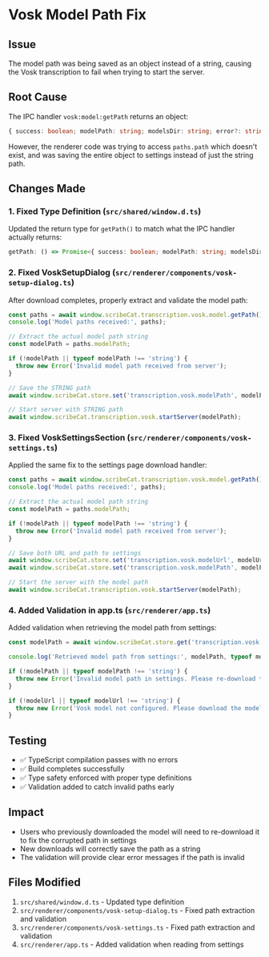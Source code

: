 # Vosk Model Path Fix

## Issue
The model path was being saved as an object instead of a string, causing the Vosk transcription to fail when trying to start the server.

## Root Cause
The IPC handler `vosk:model:getPath` returns an object:
```typescript
{ success: boolean; modelPath: string; modelsDir: string; error?: string }
```

However, the renderer code was trying to access `paths.path` which doesn't exist, and was saving the entire object to settings instead of just the string path.

## Changes Made

### 1. Fixed Type Definition (`src/shared/window.d.ts`)
Updated the return type for `getPath()` to match what the IPC handler actually returns:

```typescript
getPath: () => Promise<{ success: boolean; modelPath: string; modelsDir: string; error?: string }>;
```

### 2. Fixed VoskSetupDialog (`src/renderer/components/vosk-setup-dialog.ts`)
After download completes, properly extract and validate the model path:

```typescript
const paths = await window.scribeCat.transcription.vosk.model.getPath();
console.log('Model paths received:', paths);

// Extract the actual model path string
const modelPath = paths.modelPath;

if (!modelPath || typeof modelPath !== 'string') {
  throw new Error('Invalid model path received from server');
}

// Save the STRING path
await window.scribeCat.store.set('transcription.vosk.modelPath', modelPath);

// Start server with STRING path
await window.scribeCat.transcription.vosk.startServer(modelPath);
```

### 3. Fixed VoskSettingsSection (`src/renderer/components/vosk-settings.ts`)
Applied the same fix to the settings page download handler:

```typescript
const paths = await window.scribeCat.transcription.vosk.model.getPath();
console.log('Model paths received:', paths);

// Extract the actual model path string
const modelPath = paths.modelPath;

if (!modelPath || typeof modelPath !== 'string') {
  throw new Error('Invalid model path received from server');
}

// Save both URL and path to settings
await window.scribeCat.store.set('transcription.vosk.modelUrl', modelUrl);
await window.scribeCat.store.set('transcription.vosk.modelPath', modelPath);

// Start the server with the model path
await window.scribeCat.transcription.vosk.startServer(modelPath);
```

### 4. Added Validation in app.ts (`src/renderer/app.ts`)
Added validation when retrieving the model path from settings:

```typescript
const modelPath = await window.scribeCat.store.get('transcription.vosk.modelPath') as string;

console.log('Retrieved model path from settings:', modelPath, typeof modelPath);

if (!modelPath || typeof modelPath !== 'string') {
  throw new Error('Invalid model path in settings. Please re-download the model in Settings.');
}

if (!modelUrl || typeof modelUrl !== 'string') {
  throw new Error('Vosk model not configured. Please download the model in Settings.');
}
```

## Testing
- ✅ TypeScript compilation passes with no errors
- ✅ Build completes successfully
- ✅ Type safety enforced with proper type definitions
- ✅ Validation added to catch invalid paths early

## Impact
- Users who previously downloaded the model will need to re-download it to fix the corrupted path in settings
- New downloads will correctly save the path as a string
- The validation will provide clear error messages if the path is invalid

## Files Modified
1. `src/shared/window.d.ts` - Updated type definition
2. `src/renderer/components/vosk-setup-dialog.ts` - Fixed path extraction and validation
3. `src/renderer/components/vosk-settings.ts` - Fixed path extraction and validation
4. `src/renderer/app.ts` - Added validation when reading from settings
